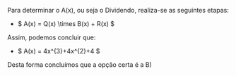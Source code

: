Para determinar o A(x), ou seja o Dividendo, realiza-se as seguintes etapas: 

 - $ A(x) = Q(x) \times B(x) + R(x) $

 Assim, podemos concluir que: 

 - $  A(x) = 4x^{3}+4x^{2}+4 $ 


Desta forma concluímos que a opção certa é a B) 

